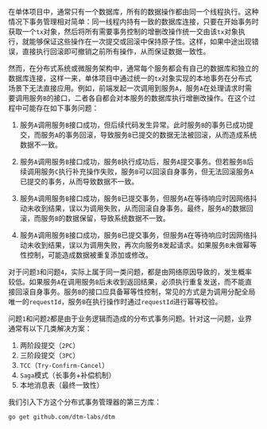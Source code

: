 在单体项目中，通常只有一个数据库，所有的数据操作都由同一个线程执行。这种情况下事务管理相对简单：同一线程内持有一致的数据库连接，只要在开始事务时获取一个`tx`对象，然后将所有需要事务控制的增删改操作统一交由该`tx`对象执行，就能够保证这些操作在一次提交或回滚中保持原子性。这样，如果中途出现错误，直接执行回滚即可撤销之前所有操作，从而保证数据一致性。

然而，在分布式系统或微服务架构中，通常每个服务都会有自己的数据库和独立的数据库连接，这样一来，单体项目中通过统一的`tx`对象实现的本地事务在分布式场景下无法直接应用。例如，前端发起一次调用到服务`A`，服务`A`在处理请求时需要调用服务`B`的接口，二者各自都会对本服务的数据库执行增删改操作。在这个过程中可能存在如下事务问题：

1. 服务`A`调用服务`B`接口成功，但后续代码发生异常。此时服务`B`的事务已成功提交，而服务`A`的事务回滚，导致服务`B`已提交的数据无法被回滚，从而造成系统数据不一致。

2. 服务`A`调用服务`B`接口成功，服务`B`执行成功后，服务`A`提交事务。但若服务`B`后续调用服务`C`执行补充操作失败，服务`B`可以回滚自身事务，但无法回滚服务`A`已提交的事务，从而导致数据不一致。
3. 服务`A`调用服务`B`接口成功，服务`B`已提交事务，但服务`A`在等待响应时因网络抖动未收到结果，误以为调用失败，从而回滚自身事务。最终，服务`A`的数据回滚，而服务`B`的数据保留，导致系统数据不一致。
4. 服务`A`调用服务`B`接口成功，服务`B`已提交事务，但服务`A`在等待响应时因网络抖动未收到结果，误以为调用失败，再次向服务`B`发起请求。如果服务`B`未做幂等性控制，可能造成数据被重复添加或修改。

对于问题`3`和问题`4`，实际上属于同一类问题，都是由网络原因导致的，发生概率较低。如果服务`A`在调用服务`B`后未收到返回结果，必须执行重复发送，而不能直接回滚自身事务。服务`B`的接口应具备幂等性控制，常见的方式是为调用分配全局唯一的`requestId`，服务`B`在执行操作时通过`requestId`进行幂等校验。

问题`1`和问题`2`都是由于业务逻辑而造成的分布式事务问题。针对这一问题，业界通常有以下几类解决方案：

1. 两阶段提交（`2PC`）
2. 三阶段提交（`3PC`）
3. `TCC`（`Try-Confirm-Cancel`）
4. `Saga`模式（长事务+补偿机制）
5. 本地消息表（最终一致性）

我们引入下方这个分布式事务管理器的第三方库：

```
go get github.com/dtm-labs/dtm
```
